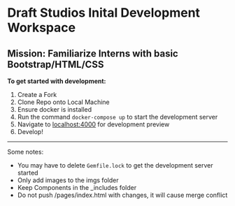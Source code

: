 # Draft Studios Inital Development Workspace
Mission: Familiarize Interns with basic Bootstrap/HTML/CSS
---

**To get started with development:**
1. Create a Fork
2. Clone Repo onto Local Machine
4. Ensure docker is installed
5. Run the command `docker-compose up` to start the development server
6. Navigate to [localhost:4000](localhost:4000) for development preview
7. Develop!

---
Some notes:
- You may have to delete `Gemfile.lock` to get the development server started
- Only add images to the imgs folder
- Keep Components in the _includes folder
- Do not push /pages/index.html with changes, it will cause merge conflict
